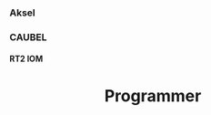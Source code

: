<link rel="stylesheet" href="style.css">

### Aksel

### CAUBEL

#### RT2 IOM

<h1 class=headerTemplate style="text-align:center;">Programmer</h1>